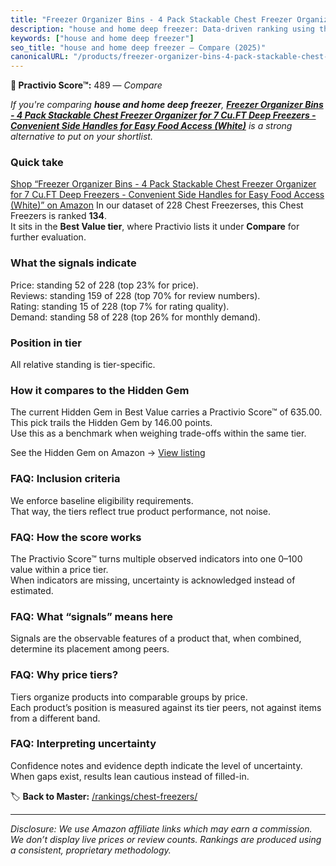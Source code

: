 ```yaml
---
title: "Freezer Organizer Bins - 4 Pack Stackable Chest Freezer Organizer for 7 Cu.FT Deep Freezers - Convenient Side Handles for Easy Food Access (White)"
description: "house and home deep freezer: Data-driven ranking using the Practivio Score™. Positioned by quality, value, demand, findability, momentum."
keywords: ["house and home deep freezer"]
seo_title: "house and home deep freezer — Compare (2025)"
canonicalURL: "/products/freezer-organizer-bins-4-pack-stackable-chest-freezer-organizer-for-7-cuft-deep-freezers-convenient-side-handles-for-easy-food-access-white-B0DKKW3G13/"
---
```


**🛒 Practivio Score™:** 489 — _Compare_


*If you're comparing **house and home deep freezer**, **[Freezer Organizer Bins - 4 Pack Stackable Chest Freezer Organizer for 7 Cu.FT Deep Freezers - Convenient Side Handles for Easy Food Access (White)](https://www.amazon.com/dp/B0DKKW3G13?tag=practivio-20)** is a strong alternative to put on your shortlist.*
### Quick take
[Shop “Freezer Organizer Bins - 4 Pack Stackable Chest Freezer Organizer for 7 Cu.FT Deep Freezers - Convenient Side Handles for Easy Food Access (White)” on Amazon](https://www.amazon.com/dp/B0DKKW3G13?tag=practivio-20)
In our dataset of 228 Chest Freezerses, this Chest Freezers is ranked **134**.  
It sits in the **Best Value tier**, where Practivio lists it under **Compare** for further evaluation.

### What the signals indicate
Price: standing 52 of 228 (top 23% for price).  
Reviews: standing 159 of 228 (top 70% for review numbers).  
Rating: standing 15 of 228 (top 7% for rating quality).  
Demand: standing 58 of 228 (top 26% for monthly demand).

### Position in tier
All relative standing is tier-specific.

### How it compares to the Hidden Gem
The current Hidden Gem in Best Value carries a Practivio Score™ of 635.00.  
This pick trails the Hidden Gem by 146.00 points.  
Use this as a benchmark when weighing trade-offs within the same tier.  

See the Hidden Gem on Amazon → [View listing](https://www.amazon.com/dp/B07H463Q6Y?tag=practivio-20)

### FAQ: Inclusion criteria
We enforce baseline eligibility requirements.  
That way, the tiers reflect true product performance, not noise.

### FAQ: How the score works
The Practivio Score™ turns multiple observed indicators into one 0–100 value within a price tier.  
When indicators are missing, uncertainty is acknowledged instead of estimated.

### FAQ: What “signals” means here
Signals are the observable features of a product that, when combined, determine its placement among peers.

### FAQ: Why price tiers?
Tiers organize products into comparable groups by price.  
Each product’s position is measured against its tier peers, not against items from a different band.

### FAQ: Interpreting uncertainty
Confidence notes and evidence depth indicate the level of uncertainty.  
When gaps exist, results lean cautious instead of filled-in.

<!-- Missing template for Compare/CompareWithinPriceClass -->


🏷️ **Back to Master:** [/rankings/chest-freezers/](/rankings/chest-freezers/)

---
_Disclosure: We use Amazon affiliate links which may earn a commission. We don’t display live prices or review counts. Rankings are produced using a consistent, proprietary methodology._
